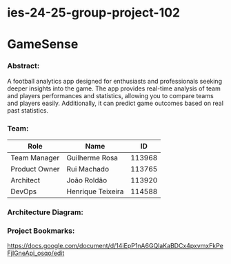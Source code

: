 # ies-24-25-group-project-102
# GameSense

### Abstract:
A football analytics app designed for enthusiasts and professionals seeking deeper insights into the game. The app provides real-time analysis of team and players performances and statistics, allowing you to compare teams and players easily. Additionally, it can predict game outcomes based on real past statistics.


### Team:
| Role           | Name               | ID      |
|----------------|--------------------|---------|
| Team Manager   | Guilherme Rosa      | 113968  |
| Product Owner  | Rui Machado         | 113765  |
| Architect      | João Roldão         | 113920  |
| DevOps         | Henrique Teixeira   | 114588  |


### Architecture Diagram:

### Project Bookmarks:
https://docs.google.com/document/d/14iEpP1nA6GQlaKaBDCx4pxvmxFkPeFjIGneApi_osqo/edit